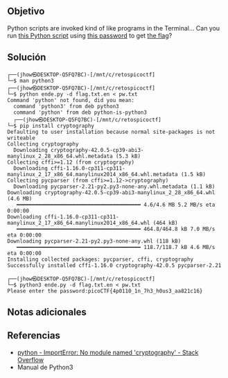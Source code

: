 ## Objetivo
Python scripts are invoked kind of like programs in the Terminal... Can you run [this Python script](https://mercury.picoctf.net/static/8e33ede04d02f3765b8c6a6e24d72733/ende.py) using [this password](https://mercury.picoctf.net/static/8e33ede04d02f3765b8c6a6e24d72733/pw.txt) to get [the flag](https://mercury.picoctf.net/static/8e33ede04d02f3765b8c6a6e24d72733/flag.txt.en)?
## Solución
```
┌──(jhow㉿DESKTOP-Q5FQ7BC)-[/mnt/c/retospicoctf]
└─$ man python3
┌──(jhow㉿DESKTOP-Q5FQ7BC)-[/mnt/c/retospicoctf]
└─$ python ende.py -d flag.txt.en < pw.txt
Command 'python' not found, did you mean:
  command 'python3' from deb python3
  command 'python' from deb python-is-python3
  ┌──(jhow㉿DESKTOP-Q5FQ7BC)-[/mnt/c/retospicoctf]
└─$ pip install cryptography
Defaulting to user installation because normal site-packages is not writeable
Collecting cryptography
  Downloading cryptography-42.0.5-cp39-abi3-manylinux_2_28_x86_64.whl.metadata (5.3 kB)
Collecting cffi>=1.12 (from cryptography)
  Downloading cffi-1.16.0-cp311-cp311-manylinux_2_17_x86_64.manylinux2014_x86_64.whl.metadata (1.5 kB)
Collecting pycparser (from cffi>=1.12->cryptography)
  Downloading pycparser-2.21-py2.py3-none-any.whl.metadata (1.1 kB)
Downloading cryptography-42.0.5-cp39-abi3-manylinux_2_28_x86_64.whl (4.6 MB)
   ━━━━━━━━━━━━━━━━━━━━━━━━━━━━━━━━━━━━━━━━ 4.6/4.6 MB 5.2 MB/s eta 0:00:00
Downloading cffi-1.16.0-cp311-cp311-manylinux_2_17_x86_64.manylinux2014_x86_64.whl (464 kB)
   ━━━━━━━━━━━━━━━━━━━━━━━━━━━━━━━━━━━━━━━━ 464.8/464.8 kB 7.0 MB/s eta 0:00:00
Downloading pycparser-2.21-py2.py3-none-any.whl (118 kB)
   ━━━━━━━━━━━━━━━━━━━━━━━━━━━━━━━━━━━━━━━━ 118.7/118.7 kB 4.6 MB/s eta 0:00:00
Installing collected packages: pycparser, cffi, cryptography
Successfully installed cffi-1.16.0 cryptography-42.0.5 pycparser-2.21

┌──(jhow㉿DESKTOP-Q5FQ7BC)-[/mnt/c/retospicoctf]
└─$ python3 ende.py -d flag.txt.en < pw.txt
Please enter the password:picoCTF{4p0110_1n_7h3_h0us3_aa821c16}
```
## Notas adicionales

## Referencias
+ [python - ImportError: No module named 'cryptography' - Stack Overflow](https://stackoverflow.com/questions/39180609/importerror-no-module-named-cryptography)
+ Manual de Python3

